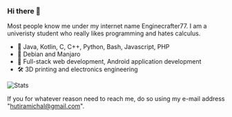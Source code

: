 ### Hi there 👋

<!--
**Enginecrafter77/Enginecrafter77** is a ✨ _special_ ✨ repository because its `README.md` (this file) appears on your GitHub profile.

Here are some ideas to get you started:

- 🔭 I’m currently working on ...
- 🌱 I’m currently learning ...
- 👯 I’m looking to collaborate on ...
- 🤔 I’m looking for help with ...
- 💬 Ask me about ...
- 📫 How to reach me: ...
- 😄 Pronouns: ...
- ⚡ Fun fact: ...
-->

Most people know me under my internet name Enginecrafter77. I am a univeristy student who really likes programming and hates calculus.

 * 📜 Java, Kotlin, C, C++, Python, Bash, Javascript, PHP
 * 🐧 Debian and Manjaro
 * 💼 Full-stack web development, Android application development
 * 🛠️ 3D printing and electronics engineering

![Stats](https://github-readme-stats.vercel.app/api?username=Enginecrafter77&show_icons=true&theme=tokyonight&custom_title=Enginecrafter77%27s%20Stats)

If you for whatever reason need to reach me, do so using my e-mail address "hutiramichal@gmail.com".
